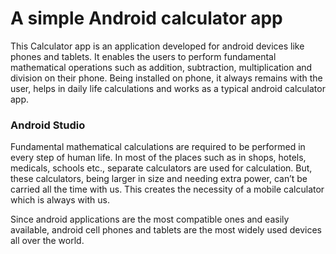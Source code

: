 # A simple Android calculator app

This Calculator app is an application developed for android devices like phones and tablets. It enables the users to perform fundamental mathematical operations such as addition, subtraction, multiplication and division on their phone. Being installed on phone, it always remains with the user, helps in daily life calculations and works as a typical android calculator app.
<h3>Android Studio</h3

Fundamental mathematical calculations are required to be performed in every step of human life. In most of the places such as in shops, hotels, medicals, schools etc., separate calculators are used for calculation. But, these calculators, being larger in size and needing extra power, can’t be carried all the time with us. This creates the necessity of a mobile calculator which is always with us.

Since android applications are the most compatible ones and easily available, android cell phones and tablets are the most widely used devices all over the world.



